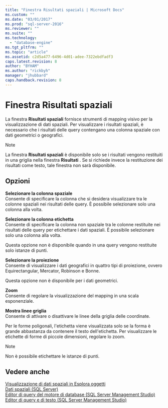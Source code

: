 ```yaml
---
title: "Finestra Risultati spaziali | Microsoft Docs"
ms.custom: ""
ms.date: "03/01/2017"
ms.prod: "sql-server-2016"
ms.reviewer: ""
ms.suite: ""
ms.technology: 
  - "database-engine"
ms.tgt_pltfrm: ""
ms.topic: "article"
ms.assetid: c2d5a477-6496-4d01-adee-7322ebdfadf3
caps.latest.revision: 8
author: "BYHAM"
ms.author: "rickbyh"
manager: "jhubbard"
caps.handback.revision: 8
---
```

# Finestra Risultati spaziali
  La finestra **Risultati spaziali** fornisce strumenti di mapping visivo per la visualizzazione di dati spaziali. Per visualizzare i risultati spaziali, è necessario che i risultati delle query contengano una colonna spaziale con dati geometrici o geografici.  
  
> [!NOTE]  
>  La finestra **Risultati spaziali** è disponibile solo se i risultati vengono restituiti in una griglia nella finestra **Risultati** . Se si richiede invece la restituzione dei risultati come testo, tale finestra non sarà disponibile.  
  
## Opzioni  
 **Selezionare la colonna spaziale**  
 Consente di specificare la colonna che si desidera visualizzare tra le colonne spaziali nei risultati delle query. È possibile selezionare solo una colonna alla volta.  
  
 **Selezionare la colonna etichetta**  
 Consente di specificare la colonna non spaziale tra le colonne restituite nei risultati delle query per etichettare i dati spaziali. È possibile selezionare solo una colonna alla volta.  
  
 Questa opzione non è disponibile quando in una query vengono restituite solo istanze di punti.  
  
 **Selezionare la proiezione**  
 Consente di visualizzare i dati geografici in quattro tipi di proiezione, ovvero Equirectangular, Mercator, Robinson e Bonne.  
  
 Questa opzione non è disponibile per i dati geometrici.  
  
 **Zoom**  
 Consente di regolare la visualizzazione del mapping in una scala esponenziale.  
  
 **Mostra linee griglia**  
 Consente di attivare o disattivare le linee della griglia delle coordinate.  
  
 Per le forme poligonali, l'etichetta viene visualizzata solo se la forma è grande abbastanza da contenere il testo dell'etichetta. Per visualizzare le etichette di forme di piccole dimensioni, regolare lo zoom.  
  
> [!NOTE]  
>  Non è possibile etichettare le istanze di punti.  
  
## Vedere anche  
 [Visualizzazione di dati spaziali in Esplora oggetti](../../relational-databases/scripting/view-spatial-data-in-object-explorer.md)   
 [Dati spaziali &#40;SQL Server&#41;](../../relational-databases/spatial/spatial-data-sql-server.md)   
 [Editor di query del motore di database &#40;SQL Server Management Studio&#41;](../../relational-databases/scripting/database-engine-query-editor-sql-server-management-studio.md)   
 [Editor di query e di testo &#40;SQL Server Management Studio&#41;](../../relational-databases/scripting/query-and-text-editors-sql-server-management-studio.md)  
  
  